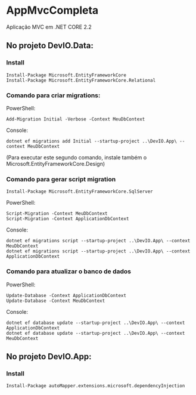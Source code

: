 # AppMvcCompleta
Aplicação MVC em .NET CORE 2.2

## No projeto DevIO.Data:

### Install
```
Install-Package Microsoft.EntityFrameworkCore
Install-Package Microsoft.EntityFrameworkCore.Relational
```


### Comando para criar migrations:
PowerShell:
```
Add-Migration Initial -Verbose -Context MeuDbContext
```
Console:
```
dotnet ef migrations add Initial --startup-project ..\DevIO.App\ --context MeuDbContext
```
(Para executar este segundo comando, instale também o Microsoft.EntityFrameworkCore.Design)


### Comando para gerar script migration

```
Install-Package Microsoft.EntityFrameworkCore.SqlServer
```

PowerShell:
```
Script-Migration -Context MeuDbContext
Script-Migration -Context ApplicationDbContext
```
Console:
```
dotnet ef migrations script --startup-project ..\DevIO.App\ --context MeuDbContext
dotnet ef migrations script --startup-project ..\DevIO.App\ --context ApplicationDbContext
```

### Comando para atualizar o banco de dados
PowerShell:
```
Update-Database -Context ApplicationDbContext
Update-Database -Context MeuDbContext
```
Console:
```
dotnet ef database update --startup-project ..\DevIO.App\ --context ApplicationDbContext
dotnet ef database update --startup-project ..\DevIO.App\ --context MeuDbContext
```

## No projeto DevIO.App:

### Install
```
Install-Package autoMapper.extensions.microsoft.dependencyInjection
```